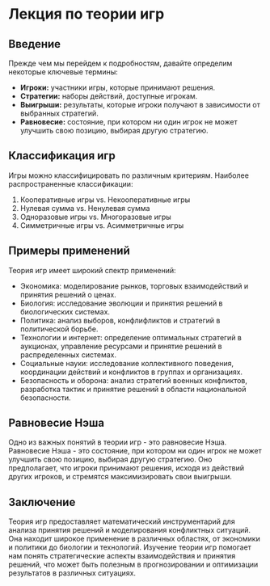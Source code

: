 Лекция по теории игр
====================

Введение
--------

Прежде чем мы перейдем к подробностям, давайте определим некоторые ключевые термины:

*   **Игроки:** участники игры, которые принимают решения.
*   **Стратегии:** наборы действий, доступные игрокам.
*   **Выигрыши:** результаты, которые игроки получают в зависимости от выбранных стратегий.
*   **Равновесие:** состояние, при котором ни один игрок не может улучшить свою позицию, выбирая другую стратегию.

Классификация игр
-----------------

Игры можно классифицировать по различным критериям. Наиболее распространенные классификации:

1.  Кооперативные игры vs. Некооперативные игры
2.  Нулевая сумма vs. Ненулевая сумма
3.  Одноразовые игры vs. Многоразовые игры
4.  Симметричные игры vs. Асимметричные игры

Примеры применений
------------------

Теория игр имеет широкий спектр применений:

*   Экономика: моделирование рынков, торговых взаимодействий и принятия решений о ценах.
*   Биология: исследование эволюции и принятия решений в биологических системах.
*   Политика: анализ выборов, конфлифликтов и стратегий в политической борьбе.
*   Технологии и интернет: определение оптимальных стратегий в аукционах, управление ресурсами и принятие решений в распределенных системах.
*   Социальные науки: исследование коллективного поведения, координации действий и конфликтов в группах и организациях.
*   Безопасность и оборона: анализ стратегий военных конфликтов, разработка тактик и принятие решений в области национальной безопасности.

Равновесие Нэша
---------------

Одно из важных понятий в теории игр - это равновесие Нэша. Равновесие Нэша - это состояние, при котором ни один игрок не может улучшить свою позицию, выбирая другую стратегию. Оно предполагает, что игроки принимают решения, исходя из действий других игроков, и стремятся максимизировать свои выигрыши.

Заключение
----------

Теория игр предоставляет математический инструментарий для анализа принятия решений и моделирования конфликтных ситуаций. Она находит широкое применение в различных областях, от экономики и политики до биологии и технологий. Изучение теории игр помогает нам понять стратегические аспекты взаимодействия и принятия решений, что может быть полезным в прогнозировании и оптимизации результатов в различных ситуациях.